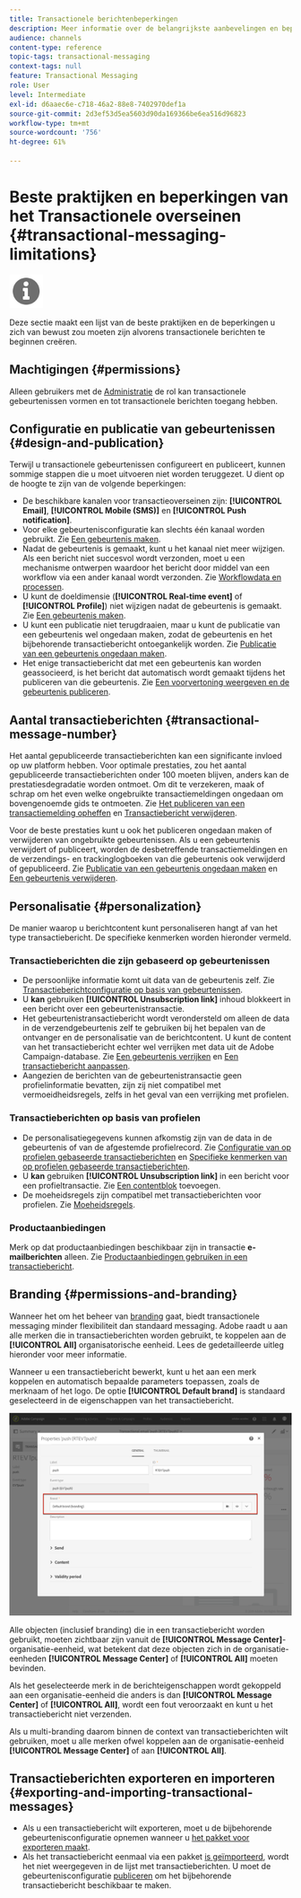 ```yaml
---
title: Transactionele berichtenbeperkingen
description: Meer informatie over de belangrijkste aanbevelingen en beperkingen met betrekking tot transactieberichten in Adobe Campaign Standard.
audience: channels
content-type: reference
topic-tags: transactional-messaging
context-tags: null
feature: Transactional Messaging
role: User
level: Intermediate
exl-id: d6aaec6e-c718-46a2-88e8-7402970def1a
source-git-commit: 2d3ef53d5ea5603d90da169366be6ea516d96823
workflow-type: tm+mt
source-wordcount: '756'
ht-degree: 61%

---
```


# Beste praktijken en beperkingen van het Transactionele overseinen {#transactional-messaging-limitations}

<img src="assets/do-not-localize/icon_concepts.svg" width="60px">

Deze sectie maakt een lijst van de beste praktijken en de beperkingen u zich van bewust zou moeten zijn alvorens transactionele berichten te beginnen creëren.

<!--For more on transactional messages, including on how to configure and create them, see [Getting started with transactional messaging](../../channels/using/getting-started-with-transactional-msg.md).-->

## Machtigingen {#permissions}

Alleen gebruikers met de [Administratie](../../administration/using/users-management.md#functional-administrators) de rol kan transactionele gebeurtenissen vormen en tot transactionele berichten toegang hebben.

## Configuratie en publicatie van gebeurtenissen {#design-and-publication}

Terwijl u transactionele gebeurtenissen configureert en publiceert, kunnen sommige stappen die u moet uitvoeren niet worden teruggezet. U dient op de hoogte te zijn van de volgende beperkingen:

* De beschikbare kanalen voor transactieoverseinen zijn: **[!UICONTROL Email]**, **[!UICONTROL Mobile (SMS)]** en **[!UICONTROL Push notification]**.
* Voor elke gebeurtenisconfiguratie kan slechts één kanaal worden gebruikt. Zie [Een gebeurtenis maken](../../channels/using/configuring-transactional-event.md#creating-an-event).
* Nadat de gebeurtenis is gemaakt, kunt u het kanaal niet meer wijzigen. Als een bericht niet succesvol wordt verzonden, moet u een mechanisme ontwerpen waardoor het bericht door middel van een workflow via een ander kanaal wordt verzonden. Zie [Workflowdata en processen](../../automating/using/get-started-workflows.md).
* U kunt de doeldimensie (**[!UICONTROL Real-time event]** of **[!UICONTROL Profile]**) niet wijzigen nadat de gebeurtenis is gemaakt. Zie [Een gebeurtenis maken](../../channels/using/configuring-transactional-event.md#creating-an-event).
* U kunt een publicatie niet terugdraaien, maar u kunt de publicatie van een gebeurtenis wel ongedaan maken, zodat de gebeurtenis en het bijbehorende transactiebericht ontoegankelijk worden. Zie [Publicatie van een gebeurtenis ongedaan maken](../../channels/using/publishing-transactional-event.md#unpublishing-an-event).
* Het enige transactiebericht dat met een gebeurtenis kan worden geassocieerd, is het bericht dat automatisch wordt gemaakt tijdens het publiceren van die gebeurtenis. Zie [Een voorvertoning weergeven en de gebeurtenis publiceren](../../channels/using/publishing-transactional-event.md#previewing-and-publishing-the-event).

## Aantal transactieberichten {#transactional-message-number}

Het aantal gepubliceerde transactieberichten kan een significante invloed op uw platform hebben. Voor optimale prestaties, zou het aantal gepubliceerde transactieberichten onder 100 moeten blijven, anders kan de prestatiesdegradatie worden ontmoet. Om dit te verzekeren, maak of schrap om het even welke ongebruikte transactiemeldingen ongedaan om bovengenoemde gids te ontmoeten. Zie [Het publiceren van een transactiemelding opheffen](../../channels/using/publishing-transactional-message.md#unpublishing-a-transactional-message) en [Transactiebericht verwijderen](../../channels/using/publishing-transactional-message.md#deleting-a-transactional-message).

Voor de beste prestaties kunt u ook het publiceren ongedaan maken of verwijderen van ongebruikte gebeurtenissen. Als u een gebeurtenis verwijdert of publiceert, worden de desbetreffende transactiemeldingen en de verzendings- en trackinglogboeken van die gebeurtenis ook verwijderd of gepubliceerd. Zie [Publicatie van een gebeurtenis ongedaan maken](../../channels/using/publishing-transactional-event.md#unpublishing-an-event) en [Een gebeurtenis verwijderen](../../channels/using/publishing-transactional-event.md#deleting-an-event).

## Personalisatie {#personalization}

De manier waarop u berichtcontent kunt personaliseren hangt af van het type transactiebericht. De specifieke kenmerken worden hieronder vermeld.

### Transactieberichten die zijn gebaseerd op gebeurtenissen

* De persoonlijke informatie komt uit data van de gebeurtenis zelf. Zie [Transactieberichtconfiguratie op basis van gebeurtenissen](../../channels/using/configuring-transactional-event.md#event-based-transactional-messages).
* U **kan** gebruiken **[!UICONTROL Unsubscription link]** inhoud blokkeert in een bericht over een gebeurtenistransactie.
* Het gebeurtenistransactiebericht wordt verondersteld om alleen de data in de verzendgebeurtenis zelf te gebruiken bij het bepalen van de ontvanger en de personalisatie van de berichtcontent. U kunt de content van het transactiebericht echter wel verrijken met data uit de Adobe Campaign-database. Zie [Een gebeurtenis verrijken](../../channels/using/configuring-transactional-event.md#enriching-the-transactional-message-content) en [Een transactiebericht aanpassen](../../channels/using/editing-transactional-message.md#personalizing-a-transactional-message).
* Aangezien de berichten van de gebeurtenistransactie geen profielinformatie bevatten, zijn zij niet compatibel met vermoeidheidsregels, zelfs in het geval van een verrijking met profielen.

### Transactieberichten op basis van profielen

* De personalisatiegegevens kunnen afkomstig zijn van de data in de gebeurtenis of van de afgestemde profielrecord. Zie [Configuratie van op profielen gebaseerde transactieberichten](../../channels/using/configuring-transactional-event.md#profile-based-transactional-messages) en [Specifieke kenmerken van op profielen gebaseerde transactieberichten](../../channels/using/editing-transactional-message.md#profile-transactional-message-specificities).
* U **kan** gebruiken **[!UICONTROL Unsubscription link]** in een bericht voor een profieltransactie. Zie [Een contentblok](../../designing/using/personalization.md#adding-a-content-block) toevoegen.
* De moeheidsregels zijn compatibel met transactieberichten voor profielen. Zie [Moeheidsregels](../../sending/using/fatigue-rules.md).

### Productaanbiedingen

Merk op dat productaanbiedingen beschikbaar zijn in transactie **e-mailberichten** alleen. Zie [Productaanbiedingen gebruiken in een transactiebericht](../../designing/using/using-product-listings.md).

## Branding {#permissions-and-branding}

Wanneer het om het beheer van [branding](../../administration/using/branding.md) gaat, biedt transactionele messaging minder flexibiliteit dan standaard messaging. Adobe raadt u aan alle merken die in transactieberichten worden gebruikt, te koppelen aan de **[!UICONTROL All]** organisatorische eenheid[](../../administration/using/organizational-units.md). Lees de gedetailleerde uitleg hieronder voor meer informatie.

Wanneer u een transactiebericht bewerkt, kunt u het aan een merk koppelen en automatisch bepaalde parameters toepassen, zoals de merknaam of het logo. De optie **[!UICONTROL Default brand]** is standaard geselecteerd in de eigenschappen van het transactiebericht.

![](assets/message-center_branding.png)

Alle objecten (inclusief branding) die in een transactiebericht worden gebruikt, moeten zichtbaar zijn vanuit de **[!UICONTROL Message Center]**-organisatie-eenheid, wat betekent dat deze objecten zich in de organisatie-eenheden **[!UICONTROL Message Center]** of **[!UICONTROL All]** moeten bevinden.

Als het geselecteerde merk in de berichteigenschappen wordt gekoppeld aan een organisatie-eenheid die anders is dan **[!UICONTROL Message Center]** of **[!UICONTROL All]**, wordt een fout veroorzaakt en kunt u het transactiebericht niet verzenden.

Als u multi-branding daarom binnen de context van transactieberichten wilt gebruiken, moet u alle merken ofwel koppelen aan de organisatie-eenheid **[!UICONTROL Message Center]** of aan **[!UICONTROL All]**.

## Transactieberichten exporteren en importeren {#exporting-and-importing-transactional-messages}

* Als u een transactiebericht wilt exporteren, moet u de bijbehorende gebeurtenisconfiguratie opnemen wanneer u [het pakket voor exporteren maakt](../../automating/using/managing-packages.md#creating-a-package).
* Als het transactiebericht eenmaal via een pakket [is geïmporteerd](../../automating/using/managing-packages.md#importing-a-package), wordt het niet weergegeven in de lijst met transactieberichten. U moet de gebeurtenisconfiguratie [publiceren](../../channels/using/publishing-transactional-event.md) om het bijbehorende transactiebericht beschikbaar te maken.
